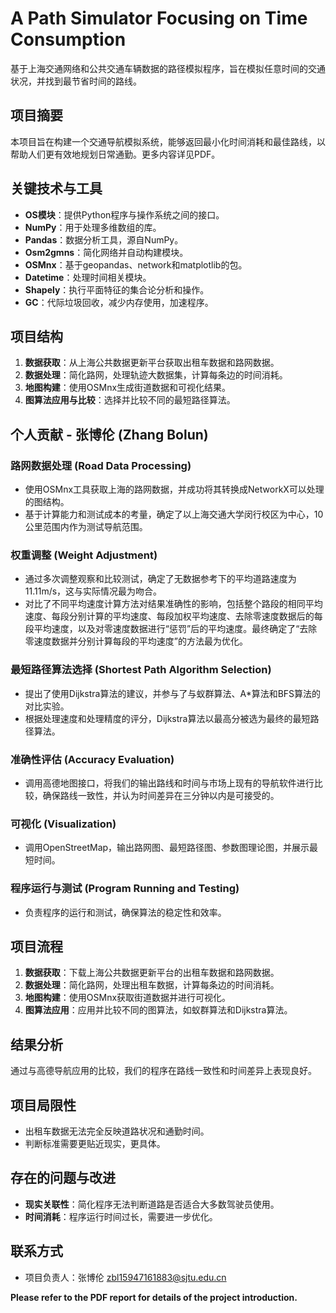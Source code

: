 # A Path Simulator Focusing on Time Consumption
基于上海交通网络和公共交通车辆数据的路径模拟程序，旨在模拟任意时间的交通状况，并找到最节省时间的路线。

## 项目摘要
本项目旨在构建一个交通导航模拟系统，能够返回最小化时间消耗和最佳路线，以帮助人们更有效地规划日常通勤。更多内容详见PDF。

## 关键技术与工具
- **OS模块**：提供Python程序与操作系统之间的接口。
- **NumPy**：用于处理多维数组的库。
- **Pandas**：数据分析工具，源自NumPy。
- **Osm2gmns**：简化网络并自动构建模块。
- **OSMnx**：基于geopandas、network和matplotlib的包。
- **Datetime**：处理时间相关模块。
- **Shapely**：执行平面特征的集合论分析和操作。
- **GC**：代际垃圾回收，减少内存使用，加速程序。

## 项目结构
1. **数据获取**：从上海公共数据更新平台获取出租车数据和路网数据。
2. **数据处理**：简化路网，处理轨迹大数据集，计算每条边的时间消耗。
3. **地图构建**：使用OSMnx生成街道数据和可视化结果。
4. **图算法应用与比较**：选择并比较不同的最短路径算法。

## 个人贡献 - 张博伦 (Zhang Bolun)
### 路网数据处理 (Road Data Processing)
- 使用OSMnx工具获取上海的路网数据，并成功将其转换成NetworkX可以处理的图结构。
- 基于计算能力和测试成本的考量，确定了以上海交通大学闵行校区为中心，10公里范围内作为测试导航范围。

### 权重调整 (Weight Adjustment)
- 通过多次调整观察和比较测试，确定了无数据参考下的平均道路速度为11.11m/s，这与实际情况最为吻合。
- 对比了不同平均速度计算方法对结果准确性的影响，包括整个路段的相同平均速度、每段分别计算的平均速度、每段加权平均速度、去除零速度数据后的每段平均速度，以及对零速度数据进行“惩罚”后的平均速度。最终确定了“去除零速度数据并分别计算每段的平均速度”的方法最为优化。

### 最短路径算法选择 (Shortest Path Algorithm Selection)
- 提出了使用Dijkstra算法的建议，并参与了与蚁群算法、A*算法和BFS算法的对比实验。
- 根据处理速度和处理精度的评分，Dijkstra算法以最高分被选为最终的最短路径算法。

### 准确性评估 (Accuracy Evaluation)
- 调用高德地图接口，将我们的输出路线和时间与市场上现有的导航软件进行比较，确保路线一致性，并认为时间差异在三分钟以内是可接受的。

### 可视化 (Visualization)
- 调用OpenStreetMap，输出路网图、最短路径图、参数图理论图，并展示最短时间。

### 程序运行与测试 (Program Running and Testing)
- 负责程序的运行和测试，确保算法的稳定性和效率。

## 项目流程
1. **数据获取**：下载上海公共数据更新平台的出租车数据和路网数据。
2. **数据处理**：简化路网，处理出租车数据，计算每条边的时间消耗。
3. **地图构建**：使用OSMnx获取街道数据并进行可视化。
4. **图算法应用**：应用并比较不同的图算法，如蚁群算法和Dijkstra算法。

## 结果分析
通过与高德导航应用的比较，我们的程序在路线一致性和时间差异上表现良好。

## 项目局限性
- 出租车数据无法完全反映道路状况和通勤时间。
- 判断标准需要更贴近现实，更具体。

## 存在的问题与改进
- **现实关联性**：简化程序无法判断道路是否适合大多数驾驶员使用。
- **时间消耗**：程序运行时间过长，需要进一步优化。

## 联系方式
- 项目负责人：张博伦 zbl15947161883@sjtu.edu.cn


**Please refer to the PDF report for details of the project introduction.**
